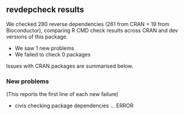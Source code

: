 ## revdepcheck results

We checked 280 reverse dependencies (261 from CRAN + 19 from Bioconductor), comparing R CMD check results across CRAN and dev versions of this package.

 * We saw 1 new problems
 * We failed to check 0 packages

Issues with CRAN packages are summarised below.

### New problems
(This reports the first line of each new failure)

* civis
  checking package dependencies ... ERROR

